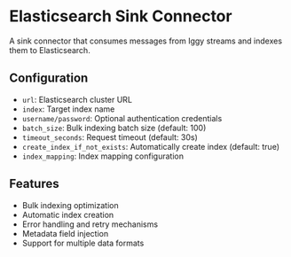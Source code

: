 # Elasticsearch Sink Connector

A sink connector that consumes messages from Iggy streams and indexes them to Elasticsearch.

## Configuration

- `url`: Elasticsearch cluster URL
- `index`: Target index name
- `username/password`: Optional authentication credentials
- `batch_size`: Bulk indexing batch size (default: 100)
- `timeout_seconds`: Request timeout (default: 30s)
- `create_index_if_not_exists`: Automatically create index (default: true)
- `index_mapping`: Index mapping configuration

## Features

- Bulk indexing optimization
- Automatic index creation
- Error handling and retry mechanisms
- Metadata field injection
- Support for multiple data formats